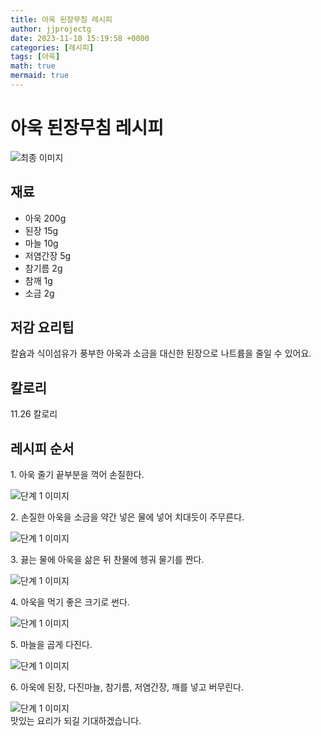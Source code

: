 ```yaml
---
title: 아욱 된장무침 레시피
author: jjprojectg
date: 2023-11-10 15:19:58 +0000
categories: [레시피]
tags: [아욱]
math: true
mermaid: true
---
```

<meta name="og:type" content="website"/>
<meta charset="UTF-8"/>
<div class="header">
  <h1>아욱 된장무침 레시피</h1>
</div>

<div class="container my-4">
  <div class="row">
    <div class="col-12 col-md-6">
      <div class="recipe-image">
        <img src="http://www.foodsafetykorea.go.kr/uploadimg/20190410/20190410114015_1554864015237.jpg" class="step-image" alt="최종 이미지"/>
      </div>
    </div>
    <div class="col-12 col-md-6">
      <div class="ingredients">
        <h2>재료</h2>
        <ul class="card">
          <li> 아욱 200g </li>
          <li>  된장 15g </li>
          <li>  마늘 10g </li>
          <li>  저염간장 5g </li>
          <li>  참기름 2g </li>
          <li>  참깨 1g </li>
          <li>  소금 2g </li>
</ul>
      </div>
    </div>
    <div class="col-12 col-md-6">
      <div class="ingredients">
        <h2>저감 요리팁</h2>
        <div class="card"> 
          <p>
            칼슘과 식이섬유가 풍부한 아욱과 소금을 대신한 된장으로 나트륨을 줄일 수 있어요.
          </p>
        </div>
      </div>
      <div class="ingredients">
        <h2>칼로리</h2>
        <div class="card"> 
          <p>
            11.26 칼로리
          </p>
        </div>
      </div>
    </div>
  </div>

  <h2 class="my-4">레시피 순서</h2>
  <div class="card recipe-card">
    <div class="card-body recipe-step">
      <p class="card-text step-description">1. 아욱 줄기 끝부분을 꺽어 손질한다.</p>
      <img src="http://www.foodsafetykorea.go.kr/uploadimg/20190410/20190410114041_1554864041168.jpg" alt="단계 1 이미지" class="step-image"/>
    </div>
  </div>
  <div class="card recipe-card">
    <div class="card-body recipe-step">
      <p class="card-text step-description">2. 손질한 아욱을 소금을 약간 넣은 물에 넣어 치대듯이 주무른다.</p>
      <img src="http://www.foodsafetykorea.go.kr/uploadimg/20190410/20190410114108_1554864068329.jpg" alt="단계 1 이미지" class="step-image"/>
    </div>
  </div>
  <div class="card recipe-card">
    <div class="card-body recipe-step">
      <p class="card-text step-description">3. 끓는 물에 아욱을 삶은 뒤 찬물에 헹궈 물기를 짠다.</p>
      <img src="http://www.foodsafetykorea.go.kr/uploadimg/20190410/20190410114120_1554864080942.jpg" alt="단계 1 이미지" class="step-image"/>
    </div>
  </div>
  <div class="card recipe-card">
    <div class="card-body recipe-step">
      <p class="card-text step-description">4. 아욱을 먹기 좋은 크기로 썬다.</p>
      <img src="http://www.foodsafetykorea.go.kr/uploadimg/20190410/20190410114134_1554864094776.jpg" alt="단계 1 이미지" class="step-image"/>
    </div>
  </div>
  <div class="card recipe-card">
    <div class="card-body recipe-step">
      <p class="card-text step-description">5. 마늘을 곱게 다진다.</p>
      <img src="http://www.foodsafetykorea.go.kr/uploadimg/20190410/20190410114147_1554864107483.jpg" alt="단계 1 이미지" class="step-image"/>
    </div>
  </div>
  <div class="card recipe-card">
    <div class="card-body recipe-step">
      <p class="card-text step-description">6. 아욱에 된장, 다진마늘, 참기름, 저염간장, 깨를 넣고 버무린다.</p>
      <img src="http://www.foodsafetykorea.go.kr/uploadimg/20190410/20190410125824_1554868704099.jpg" alt="단계 1 이미지" class="step-image"/>
    </div>
  </div>

</div>
맛있는 요리가 되길 기대하겠습니다.
